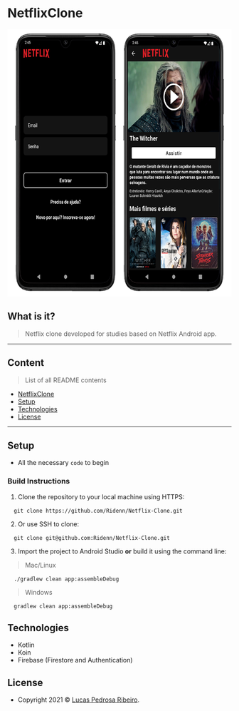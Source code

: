 # NetflixClone

<p align="center">
    <img src="docs/app_demo.png" height="600">
</p>

## What is it?

> Netflix clone developed for studies based on Netflix Android app.
---

## Content

> List of all README contents

- [NetflixClone](#NetflixClone)
- [Setup](#setup)
- [Technologies](#technologies)
- [License](#license)

---

## Setup

- All the necessary `code` to begin

### Build Instructions

1. Clone the repository to your local machine using HTTPS: 

```shell
  git clone https://github.com/Ridenn/Netflix-Clone.git
  ```

2. Or use SSH to clone:

```shell
  git clone git@github.com:Ridenn/Netflix-Clone.git
  ```

3. Import the project to Android Studio **or** build it using the command line:

> Mac/Linux
```shell
  ./gradlew clean app:assembleDebug
  ```

> Windows
```shell
  gradlew clean app:assembleDebug
  ```

## Technologies

- Kotlin
- Koin
- Firebase (Firestore and Authentication)

## License

- Copyright 2021 © <a href="https://github.com/Ridenn" target="_blank">Lucas Pedrosa Ribeiro</a>.